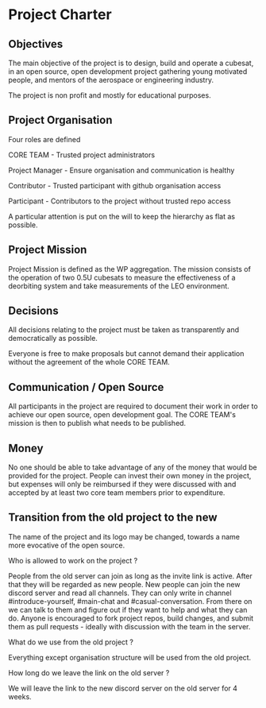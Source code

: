 # Project Charter 

## Objectives 

The main objective of the project is to design, build and operate a cubesat, in an open source, open development project gathering young motivated people, and mentors of the aerospace or engineering industry. 

The project is non profit and mostly for educational purposes. 

## Project Organisation 

Four roles are defined 

CORE TEAM - Trusted project administrators 

Project Manager - Ensure organisation and communication is healthy 

Contributor - Trusted participant with github organisation access

Participant - Contributors to the project without trusted repo access 


A particular attention is put on the will to keep the hierarchy as flat as possible. 

## Project Mission 
	
Project Mission is defined as the WP aggregation. 
The mission consists of the operation of two 0.5U cubesats to measure the effectiveness of a deorbiting system and take measurements of the LEO environment. 

## Decisions 

All decisions relating to the project must be taken as transparently and democratically as possible. 

Everyone is free to make proposals but cannot demand their application without the agreement of the whole CORE TEAM. 

## Communication / Open Source 

All participants in the project are required to document their work in order to achieve our open source, open development goal. The CORE TEAM's mission is then to publish what needs to be published.





## Money 

No one should be able to take advantage of any of the money that would be provided for the project. People can invest their own money in the project, but expenses will only be reimbursed if they were discussed with and accepted by at least two core team members prior to expenditure.

## Transition from the old project to the new 

The name of the project and its logo may be changed, towards a name more evocative of the open source. 

Who is allowed to work on the project ? 

People from the old server can join as long as the invite link is active. After that they will be regarded as new people. New people can join the new discord server and read all channels. They can only write in channel #introduce-yourself, #main-chat and #casual-conversation. From there on we can talk to them and figure out if they want to help and what they can do. Anyone is encouraged to fork project repos, build changes, and submit them as pull requests - ideally with discussion with the team in the server.

What do we use from the old project ? 

Everything except organisation structure will be used from the old project.

How long do we leave the link on the old server ?

We will leave the link to the new discord server on the old server for 4 weeks. 

